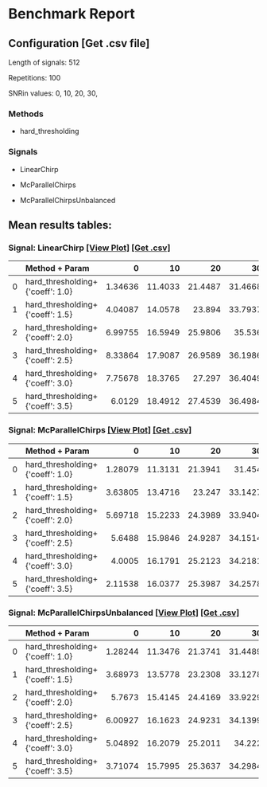 # Benchmark Report

## Configuration   [Get .csv file] 

Length of signals: 512

Repetitions: 100

SNRin values: 
0, 
10, 
20, 
30, 


### Methods  

* hard_thresholding 

### Signals  

* LinearChirp 

* McParallelChirps 

* McParallelChirpsUnbalanced 

## Mean results tables: 
### Signal: LinearChirp  [[View Plot]](plot_LinearChirp.html)    [[Get .csv]](results_LinearChirp.csv)
|    | Method + Param                   |       0 |      10 |      20 |      30 |
|---:|:---------------------------------|--------:|--------:|--------:|--------:|
|  0 | hard_thresholding+{'coeff': 1.0} | 1.34636 | 11.4033 | 21.4487 | 31.4668 |
|  1 | hard_thresholding+{'coeff': 1.5} | 4.04087 | 14.0578 | 23.894  | 33.7937 |
|  2 | hard_thresholding+{'coeff': 2.0} | 6.99755 | 16.5949 | 25.9806 | 35.536  |
|  3 | hard_thresholding+{'coeff': 2.5} | 8.33864 | 17.9087 | 26.9589 | 36.1986 |
|  4 | hard_thresholding+{'coeff': 3.0} | 7.75678 | 18.3765 | 27.297  | 36.4049 |
|  5 | hard_thresholding+{'coeff': 3.5} | 6.0129  | 18.4912 | 27.4539 | 36.4984 |
### Signal: McParallelChirps  [[View Plot]](plot_McParallelChirps.html)    [[Get .csv]](results_McParallelChirps.csv)
|    | Method + Param                   |       0 |      10 |      20 |      30 |
|---:|:---------------------------------|--------:|--------:|--------:|--------:|
|  0 | hard_thresholding+{'coeff': 1.0} | 1.28079 | 11.3131 | 21.3941 | 31.454  |
|  1 | hard_thresholding+{'coeff': 1.5} | 3.63805 | 13.4716 | 23.247  | 33.1427 |
|  2 | hard_thresholding+{'coeff': 2.0} | 5.69718 | 15.2233 | 24.3989 | 33.9404 |
|  3 | hard_thresholding+{'coeff': 2.5} | 5.6488  | 15.9846 | 24.9287 | 34.1514 |
|  4 | hard_thresholding+{'coeff': 3.0} | 4.0005  | 16.1791 | 25.2123 | 34.2181 |
|  5 | hard_thresholding+{'coeff': 3.5} | 2.11538 | 16.0377 | 25.3987 | 34.2578 |
### Signal: McParallelChirpsUnbalanced  [[View Plot]](plot_McParallelChirpsUnbalanced.html)    [[Get .csv]](results_McParallelChirpsUnbalanced.csv)
|    | Method + Param                   |       0 |      10 |      20 |      30 |
|---:|:---------------------------------|--------:|--------:|--------:|--------:|
|  0 | hard_thresholding+{'coeff': 1.0} | 1.28244 | 11.3476 | 21.3741 | 31.4489 |
|  1 | hard_thresholding+{'coeff': 1.5} | 3.68973 | 13.5778 | 23.2308 | 33.1278 |
|  2 | hard_thresholding+{'coeff': 2.0} | 5.7673  | 15.4145 | 24.4169 | 33.9229 |
|  3 | hard_thresholding+{'coeff': 2.5} | 6.00927 | 16.1623 | 24.9231 | 34.1399 |
|  4 | hard_thresholding+{'coeff': 3.0} | 5.04892 | 16.2079 | 25.2011 | 34.222  |
|  5 | hard_thresholding+{'coeff': 3.5} | 3.71074 | 15.7995 | 25.3637 | 34.2984 |
